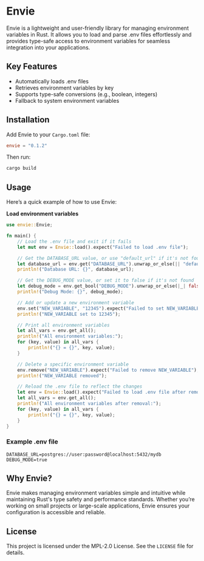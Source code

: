 # Envie
Envie is a lightweight and user-friendly library for managing environment variables in Rust. It allows you to load and parse .env files effortlessly and provides type-safe access to environment variables for seamless integration into your applications.

## Key Features
* Automatically loads .env files
* Retrieves environment variables by key
* Supports type-safe conversions (e.g., boolean, integers)
* Fallback to system environment variables

## Installation
Add Envie to your `Cargo.toml` file:

```toml
envie = "0.1.2"
```

Then run:

```bash
cargo build
```

## Usage
Here’s a quick example of how to use Envie:

**Load environment variables**

```rust
use envie::Envie;

fn main() {
    // Load the .env file and exit if it fails
    let mut env = Envie::load().expect("Failed to load .env file");

    // Get the DATABASE_URL value, or use "default_url" if it's not found
    let database_url = env.get("DATABASE_URL").unwrap_or_else(|| "default_url".to_string());
    println!("Database URL: {}", database_url);

    // Get the DEBUG_MODE value, or set it to false if it's not found
    let debug_mode = env.get_bool("DEBUG_MODE").unwrap_or_else(|_| false);
    println!("Debug Mode: {}", debug_mode);

    // Add or update a new environment variable
    env.set("NEW_VARIABLE", "12345").expect("Failed to set NEW_VARIABLE");
    println!("NEW_VARIABLE set to 12345");

    // Print all environment variables
    let all_vars = env.get_all();
    println!("All environment variables:");
    for (key, value) in all_vars {
        println!("{} = {}", key, value);
    }

    // Delete a specific environment variable
    env.remove("NEW_VARIABLE").expect("Failed to remove NEW_VARIABLE");
    println!("NEW_VARIABLE removed");

    // Reload the .env file to reflect the changes
    let env = Envie::load().expect("Failed to load .env file after removal");
    let all_vars = env.get_all();
    println!("All environment variables after removal:");
    for (key, value) in all_vars {
        println!("{} = {}", key, value);
    }
}
```
### Example .env file
```env
DATABASE_URL=postgres://user:password@localhost:5432/mydb
DEBUG_MODE=true
```

## Why Envie?
Envie makes managing environment variables simple and intuitive while maintaining Rust's type safety and performance standards. Whether you’re working on small projects or large-scale applications, Envie ensures your configuration is accessible and reliable.

## License
This project is licensed under the MPL-2.0 License. See the `LICENSE` file for details.